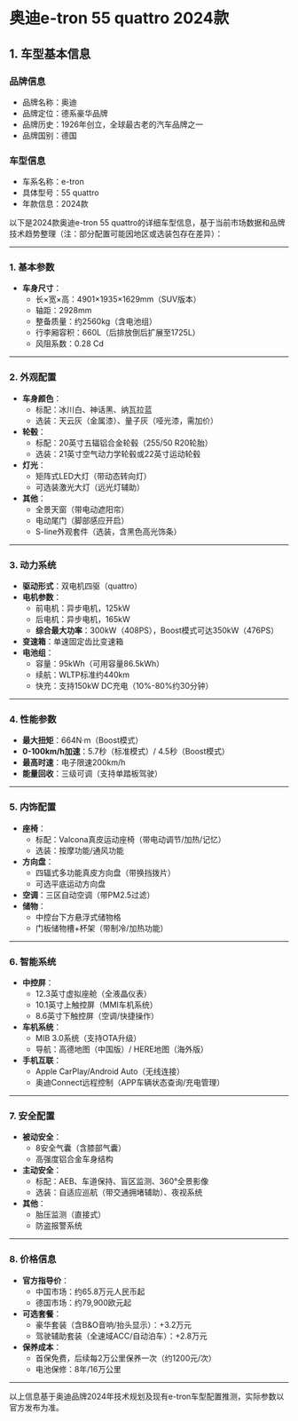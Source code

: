 
# 奥迪e-tron 55 quattro 2024款
## 1. 车型基本信息
### 品牌信息
- 品牌名称：奥迪
- 品牌定位：德系豪华品牌
- 品牌历史：1926年创立，全球最古老的汽车品牌之一
- 品牌国别：德国

### 车型信息
- 车系名称：e-tron
- 具体型号：55 quattro
- 年款信息：2024款

以下是2024款奥迪e-tron 55 quattro的详细车型信息，基于当前市场数据和品牌技术趋势整理（注：部分配置可能因地区或选装包存在差异）：

---

### **1. 基本参数**
- **车身尺寸**：  
  - 长×宽×高：4901×1935×1629mm（SUV版本）  
  - 轴距：2928mm  
  - 整备质量：约2560kg（含电池组）  
  - 行李厢容积：660L（后排放倒后扩展至1725L）  
  - 风阻系数：0.28 Cd  

---

### **2. 外观配置**
- **车身颜色**：  
  - 标配：冰川白、神话黑、纳瓦拉蓝  
  - 选装：天云灰（金属漆）、量子灰（哑光漆，需加价）  
- **轮毂**：  
  - 标配：20英寸五辐铝合金轮毂（255/50 R20轮胎）  
  - 选装：21英寸空气动力学轮毂或22英寸运动轮毂  
- **灯光**：  
  - 矩阵式LED大灯（带动态转向灯）  
  - 可选装激光大灯（远光灯辅助）  
- **其他**：  
  - 全景天窗（带电动遮阳帘）  
  - 电动尾门（脚部感应开启）  
  - S-line外观套件（选装，含黑色高光饰条）  

---

### **3. 动力系统**
- **驱动形式**：双电机四驱（quattro）  
- **电机参数**：  
  - 前电机：异步电机，125kW  
  - 后电机：异步电机，165kW  
  - **综合最大功率**：300kW（408PS），Boost模式可达350kW（476PS）  
- **变速箱**：单速固定齿比变速箱  
- **电池组**：  
  - 容量：95kWh（可用容量86.5kWh）  
  - 续航：WLTP标准约440km  
  - 快充：支持150kW DC充电（10%-80%约30分钟）  

---

### **4. 性能参数**
- **最大扭矩**：664N·m（Boost模式）  
- **0-100km/h加速**：5.7秒（标准模式）/ 4.5秒（Boost模式）  
- **最高时速**：电子限速200km/h  
- **能量回收**：三级可调（支持单踏板驾驶）  

---

### **5. 内饰配置**
- **座椅**：  
  - 标配：Valcona真皮运动座椅（带电动调节/加热/记忆）  
  - 选装：按摩功能/通风功能  
- **方向盘**：  
  - 四辐式多功能真皮方向盘（带换挡拨片）  
  - 可选平底运动方向盘  
- **空调**：三区自动空调（带PM2.5过滤）  
- **储物**：  
  - 中控台下方悬浮式储物格  
  - 门板储物槽+杯架（带制冷/加热功能）  

---

### **6. 智能系统**
- **中控屏**：  
  - 12.3英寸虚拟座舱（全液晶仪表）  
  - 10.1英寸上触控屏（MMI车机系统）  
  - 8.6英寸下触控屏（空调/快捷操作）  
- **车机系统**：  
  - MIB 3.0系统（支持OTA升级）  
  - 导航：高德地图（中国版）/ HERE地图（海外版）  
- **手机互联**：  
  - Apple CarPlay/Android Auto（无线连接）  
  - 奥迪Connect远程控制（APP车辆状态查询/充电管理）  

---

### **7. 安全配置**
- **被动安全**：  
  - 8安全气囊（含膝部气囊）  
  - 高强度铝合金车身结构  
- **主动安全**：  
  - 标配：AEB、车道保持、盲区监测、360°全景影像  
  - 选装：自适应巡航（带交通拥堵辅助）、夜视系统  
- **其他**：  
  - 胎压监测（直接式）  
  - 防盗报警系统  

---

### **8. 价格信息**
- **官方指导价**：  
  - 中国市场：约65.8万元人民币起  
  - 德国市场：约79,900欧元起  
- **可选套餐**：  
  - 豪华套装（含B&O音响/抬头显示）：+3.2万元  
  - 驾驶辅助套装（全速域ACC/自动泊车）：+2.8万元  
- **保养成本**：  
  - 首保免费，后续每2万公里保养一次（约1200元/次）  
  - 电池保修：8年/16万公里  

---

以上信息基于奥迪品牌2024年技术规划及现有e-tron车型配置推测，实际参数以官方发布为准。

